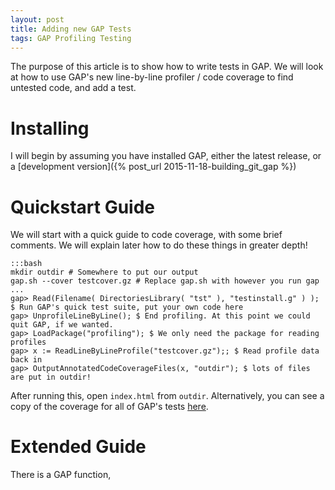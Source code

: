 ```yaml
---
layout: post
title: Adding new GAP Tests
tags: GAP Profiling Testing
---
```


The purpose of this article is to show how to write tests in GAP. We will look at how to use GAP's new line-by-line profiler / code coverage to find untested code, and add a test.


Installing
==========

I will begin by assuming you have installed GAP, either the latest release, or a [development version]({% post_url 2015-11-18-building_git_gap %})


Quickstart Guide
===============

We will start with a quick guide to code coverage, with some brief comments. We will explain later how to do these things in greater depth!

    :::bash
    mkdir outdir # Somewhere to put our output
    gap.sh --cover testcover.gz # Replace gap.sh with however you run gap
    ...
    gap> Read(Filename( DirectoriesLibrary( "tst" ), "testinstall.g" ) ); $ Run GAP's quick test suite, put your own code here
    gap> UnprofileLineByLine(); $ End profiling. At this point we could quit GAP, if we wanted.
    gap> LoadPackage("profiling"); $ We only need the package for reading profiles
    gap> x := ReadLineByLineProfile("testcover.gz");; $ Read profile data back in
    gap> OutputAnnotatedCodeCoverageFiles(x, "outdir"); $ lots of files are put in outdir!


After running this, open ```index.html``` from ```outdir```. Alternatively, you can see a copy of the coverage for all of GAP's tests [here](//gap-test-coverage/latest).

Extended Guide
==============

There is a GAP function,
